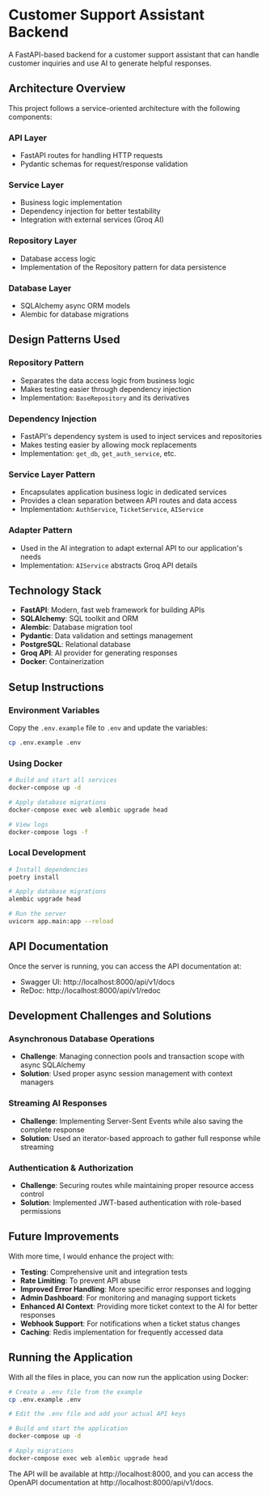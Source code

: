 # Customer Support Assistant Backend

A FastAPI-based backend for a customer support assistant that can handle customer inquiries and use AI to generate helpful responses.

## Architecture Overview

This project follows a service-oriented architecture with the following components:

### API Layer
- FastAPI routes for handling HTTP requests
- Pydantic schemas for request/response validation

### Service Layer
- Business logic implementation
- Dependency injection for better testability
- Integration with external services (Groq AI)

### Repository Layer
- Database access logic
- Implementation of the Repository pattern for data persistence

### Database Layer
- SQLAlchemy async ORM models
- Alembic for database migrations

## Design Patterns Used

### Repository Pattern
- Separates the data access logic from business logic
- Makes testing easier through dependency injection
- Implementation: `BaseRepository` and its derivatives

### Dependency Injection
- FastAPI's dependency system is used to inject services and repositories
- Makes testing easier by allowing mock replacements
- Implementation: `get_db`, `get_auth_service`, etc.

### Service Layer Pattern
- Encapsulates application business logic in dedicated services
- Provides a clean separation between API routes and data access
- Implementation: `AuthService`, `TicketService`, `AIService`

### Adapter Pattern
- Used in the AI integration to adapt external API to our application's needs
- Implementation: `AIService` abstracts Groq API details

## Technology Stack

- **FastAPI**: Modern, fast web framework for building APIs
- **SQLAlchemy**: SQL toolkit and ORM
- **Alembic**: Database migration tool
- **Pydantic**: Data validation and settings management
- **PostgreSQL**: Relational database
- **Groq API**: AI provider for generating responses
- **Docker**: Containerization

## Setup Instructions

### Environment Variables

Copy the `.env.example` file to `.env` and update the variables:

```bash
cp .env.example .env
```

### Using Docker

```bash
# Build and start all services
docker-compose up -d

# Apply database migrations
docker-compose exec web alembic upgrade head

# View logs
docker-compose logs -f
```

### Local Development

```bash
# Install dependencies
poetry install

# Apply database migrations
alembic upgrade head

# Run the server
uvicorn app.main:app --reload
```

## API Documentation

Once the server is running, you can access the API documentation at:

- Swagger UI: http://localhost:8000/api/v1/docs
- ReDoc: http://localhost:8000/api/v1/redoc

## Development Challenges and Solutions

### Asynchronous Database Operations
- **Challenge**: Managing connection pools and transaction scope with async SQLAlchemy
- **Solution**: Used proper async session management with context managers

### Streaming AI Responses
- **Challenge**: Implementing Server-Sent Events while also saving the complete response
- **Solution**: Used an iterator-based approach to gather full response while streaming

### Authentication & Authorization
- **Challenge**: Securing routes while maintaining proper resource access control
- **Solution**: Implemented JWT-based authentication with role-based permissions

## Future Improvements

With more time, I would enhance the project with:

- **Testing**: Comprehensive unit and integration tests
- **Rate Limiting**: To prevent API abuse
- **Improved Error Handling**: More specific error responses and logging
- **Admin Dashboard**: For monitoring and managing support tickets
- **Enhanced AI Context**: Providing more ticket context to the AI for better responses
- **Webhook Support**: For notifications when a ticket status changes
- **Caching**: Redis implementation for frequently accessed data

## Running the Application

With all the files in place, you can now run the application using Docker:

```bash
# Create a .env file from the example
cp .env.example .env

# Edit the .env file and add your actual API keys

# Build and start the application
docker-compose up -d

# Apply migrations
docker-compose exec web alembic upgrade head
```

The API will be available at http://localhost:8000, and you can access the OpenAPI documentation at http://localhost:8000/api/v1/docs.
